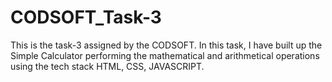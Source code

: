 # CODSOFT_Task-3

This is the task-3 assigned by the CODSOFT. In this task, I have built up the Simple Calculator performing the mathematical and arithmetical operations using the tech stack HTML, CSS, JAVASCRIPT.
